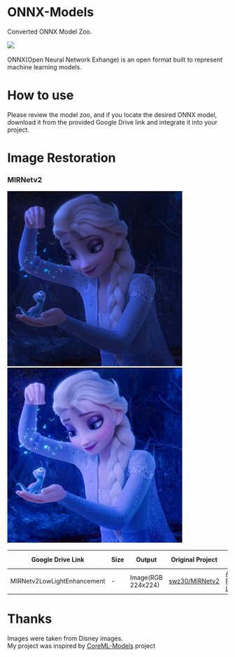 # ONNX-Models
Converted ONNX Model Zoo.

<img width="1280" src="./figures/figure.png">

ONNX(Open Neural Network Exhange) is an open format built to represent machine learning models.

# How to use

Please review the model zoo, and if you locate the desired ONNX model, download it from the provided Google Drive link and integrate it into your project.

# Image Restoration

### MIRNetv2

<img width="400" src="./figures/disney01.png"> <img width="400" src="./figures/disney01_result.png"> 


| Google Drive Link | Size | Output | Original Project | License  | Year | Conversion Script |
| ------------- | ------------- | ------------- | ------------- |------------- |------------- | -- |
| MIRNetv2LowLightEnhancement   |   -   |   Image(RGB 224x224)    |   [swz30/MIRNetv2](https://github.com/swz30/MIRNetv2)  | [ACADEMIC PUBLIC LICENSE](https://github.com/swz30/MIRNetv2/blob/main/LICENSE.md)  |2022| [jupyter notebook](./scripts/MIRNetv2_onnx.ipynb)

# Thanks

Images were taken from Disney images. <br>
My project was inspired by [CoreML-Models](https://github.com/john-rocky/CoreML-Models/blob/master/README.md#mirnetv2) project